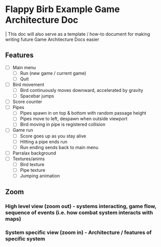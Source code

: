 # Flappy Birb Example Game Architecture Doc

| This doc will also serve as a template / how-to document for making writing future Game Architecture Docs easier 

## Features 

- [ ] Main menu
	- [ ] Run (new game / current game)
	- [ ] Quit
- [ ] Bird movement
	- [ ] Bird continuously moves downward, accelerated by gravity
	- [ ] Spacebar jumps
- [ ] Score counter
- [ ] Pipes
	- [ ] Pipes spawn in on top & bottom with random passage height
	- [ ] Pipes move to left, despawn when outside viewport
	- [ ] Bird moving in pipe is registered collision
- [ ] Game run
	- [ ] Score goes up as you stay alive
	- [ ] Hitting a pipe ends run
	- [ ] Run ending sends back to main menu
- [ ] Parralax background 
- [ ] Textures/anims
	- [ ] Bird texture
	- [ ] Pipe texture
	- [ ] Jumping animation

## Zoom

### High level view (zoom out) - systems interacting, game flow, sequence of events (i.e. how combat system interacts with maps)

### System specific view (zoom in) - Architecture / features of specific system